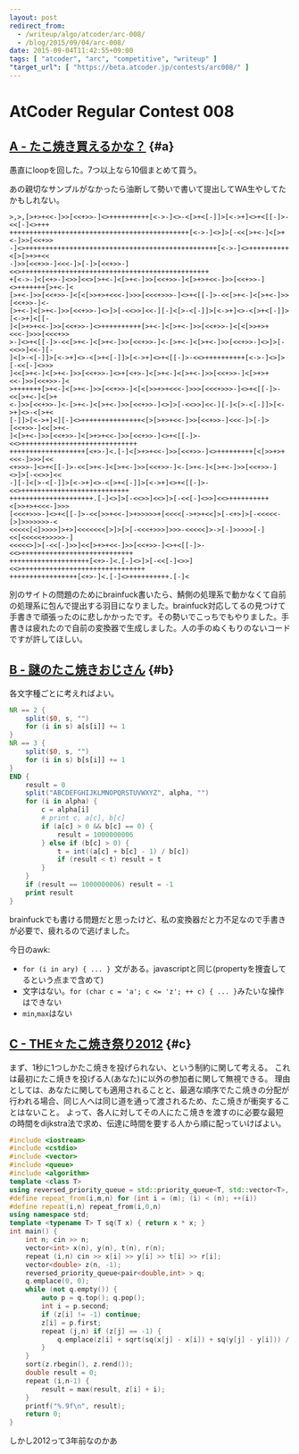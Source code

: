 ```yaml
---
layout: post
redirect_from:
  - /writeup/algo/atcoder/arc-008/
  - /blog/2015/09/04/arc-008/
date: 2015-09-04T11:42:55+09:00
tags: [ "atcoder", "arc", "competitive", "writeup" ]
"target_url": [ "https://beta.atcoder.jp/contests/arc008/" ]
---
```


# AtCoder Regular Contest 008

<!-- more -->

## [A - たこ焼き買えるかな？](https://beta.atcoder.jp/contests/arc008/tasks/arc008_1) {#a}

愚直にloopを回した。7つ以上なら10個まとめて買う。

あの親切なサンプルがなかったら油断して勢いで書いて提出してWA生やしてたかもしれない。

``` plain
>,>,[>+>+<<-]>>[<<+>>-]<>++++++++++[<->-]<>-<[>+<[-]]>[<->+]<>+<[[-]>-<<[-]<>+++
+++++++++++++++++++++++++++++++++++++++++++++[<->-]<>]>[-<<[>+<-]<[>+<-]>>[<<+>>
-]<>++++++++++++++++++++++++++++++++++++++++++++++++[<->-]<>++++++++++<[>[>+>+<<
-]>>[<<+>>-]<<<-]>[-]>[<<+>>-]<<>+++++++++++++++++++++++++++++++++++++++++++++++
+[<->-]<[<+>-]<>>]<<>[>+<-]<[>+<-]>>[<<+>>-]<[>+>+<<-]>>[<<+>>-]<>+++++++[>+<-]<
[>+<-]>>[<<+>>-]<[<[>>+>+<<<-]>>>[<<<+>>>-]<>+<[[-]>-<<[>+<-]<[>+<-]>>[<<+>>-]<-
[>+<-]<[>+<-]>>[<<+>>-]<>]>[-<<>>]<<-][-]<[>-<[-]]>[<->+]<>-<[>+<[-]]>[<->+]<[[-
]<[>+>+<<-]>>[<<+>>-]<>++++++++++[>+<-]<[>+<-]>>[<<+>>-]<[<[>>+>+<<<-]>>>[<<<+>>
>-]<>+<[[-]>-<<[>+<-]<[>+<-]>>[<<+>>-]<-[>+<-]<[>+<-]>>[<<+>>-]<>]>[-<<>>]<<-][-
]<[>-<[-]]>[<->+]<>-<[>+<[-]]>[<->+]<>+<[[-]>-<<>++++++++++[<->-]<>]>[-<<[-]<>>>
]<<[>+<-]<[>+<-]>>[<<+>>-]<>+[<+>-]<[>+<-]<[>+<-]>>[<<+>>-]<[>+>+<<-]>>[<<+>>-]<
>+++++++[>+<-]<[>+<-]>>[<<+>>-]<[<[>>+>+<<<-]>>>[<<<+>>>-]<>+<[[-]>-<<[>+<-]<[>+
<-]>>[<<+>>-]<-[>+<-]<[>+<-]>>[<<+>>-]<>]>[-<<>>]<<-][-]<[>-<[-]]>[<->+]<>-<[>+<
[-]]>[<->+]<][-]<>+++++++++++++++<[>[>+>+<<-]>>[<<+>>-]<<<-]>[-]>[<<+>>-]<<[>+<-
]<[>+<-]>>[<<+>>-]<[>+>+<<-]>>[<<+>>-]<>+<[[-]>-<<>+++++++++++++++++++++++++++++
+++++++++++++++++++[<+>-]<.[-]<[>+>+<<-]>>[<<+>>-]<>+++++++++[<[>>+>+<<<-]>>>[<<
<+>>>-]<>+<[[-]>-<<[>+<-]<[>+<-]>>[<<+>>-]<-[>+<-]<[>+<-]>>[<<+>>-]<>]>[-<<>>]<<
-][-]<[>-<[-]]>[<->+]<>-<[>+<[-]]>[<->+]<>+<[[-]>-<<>+++++++++++++++++++++++++++
+++++++++++++++++++++.[-]<>]>[-<<>>]<<>]>[-<<[-]<>>]<<>++++++++++<[>>+>+<<<-]>>>
[<<<+>>>-]<>+<[[-]>-<<[>>+<<-]>+>>>>>+[<<<<[->+>+<<]>[-<+>]>[-<<<<<-[>]>>>>>>>-<
<<<<<[<]>>>>]>+>]<<<<<<<[>]>[>[-<<<+>>>]>>>-<<<<<]>->[-]>>>>>[-]<<[<<<<<+>>>>>-]
<<<<<>]>[-<<[-]>>]<<[>+>+<<-]>>[<<+>>-]<>+<[[-]>-<<>++++++++++++++++++++++++++++
++++++++++++++++++++[<+>-]<.[-]<>]>[-<<[-]<>>]<<>+++++++++++++++++++++++++++++++
+++++++++++++++++[<+>-]<.[-]<>++++++++++.[-]<
```

別のサイトの問題のためにbrainfuck書いたら、鯖側の処理系で動かなくて自前の処理系に包んで提出する羽目になりました。brainfuck対応してるの見つけて手書きで頑張ったのに悲しかかったです。その勢いでこっちでもやりました。手書きは疲れたので自前の変換器で生成しました。人の手のぬくもりのないコードですが許してほしい。

## [B - 謎のたこ焼きおじさん](https://beta.atcoder.jp/contests/arc008/tasks/arc008_2) {#b}

各文字種ごとに考えればよい。

``` awk
NR == 2 {
    split($0, s, "")
    for (i in s) a[s[i]] += 1
}
NR == 3 {
    split($0, s, "")
    for (i in s) b[s[i]] += 1
}
END {
    result = 0
    split("ABCDEFGHIJKLMNOPQRSTUVWXYZ", alpha, "")
    for (i in alpha) {
        c = alpha[i]
        # print c, a[c], b[c]
        if (a[c] > 0 && b[c] == 0) {
            result = 1000000006
        } else if (b[c] > 0) {
            t = int((a[c] + b[c] - 1) / b[c])
            if (result < t) result = t
        }
    }
    if (result == 1000000006) result = -1
    print result
}
```

brainfuckでも書ける問題だと思ったけど、私の変換器だと力不足なので手書きが必要で、疲れるので逃げました。

今日のawk:

-   `for (i in ary) { ... } `文がある。javascriptと同じ(propertyを捜査してるという点まで含めて)
-   文字はない。`for (char c = 'a'; c <= 'z'; ++ c) { ... }`みたいな操作はできない
-   `min`,`max`はない

## [C - THE☆たこ焼き祭り2012](https://beta.atcoder.jp/contests/arc008/tasks/arc008_3) {#c}

まず、1秒に1つしかたこ焼きを投げられない、という制約に関して考える。
これは最初にたこ焼きを投げる人(あなた)に以外の参加者に関して無視できる。
理由としては、あなたに関しても適用されることと、最適な順序でたこ焼きの分配が行われる場合、同じ人へは同じ道を通って渡されるため、たこ焼きが衝突することはないこと。
よって、各人に対してその人にたこ焼きを渡すのに必要な最短の時間をdijkstra法で求め、伝達に時間を要する人から順に配っていけばよい。

``` c++
#include <iostream>
#include <cstdio>
#include <vector>
#include <queue>
#include <algorithm>
template <class T>
using reversed_priority_queue = std::priority_queue<T, std::vector<T>, std::greater<T> >;
#define repeat_from(i,m,n) for (int i = (m); (i) < (n); ++(i))
#define repeat(i,n) repeat_from(i,0,n)
using namespace std;
template <typename T> T sq(T x) { return x * x; }
int main() {
    int n; cin >> n;
    vector<int> x(n), y(n), t(n), r(n);
    repeat (i,n) cin >> x[i] >> y[i] >> t[i] >> r[i];
    vector<double> z(n, -1);
    reversed_priority_queue<pair<double,int> > q;
    q.emplace(0, 0);
    while (not q.empty()) {
        auto p = q.top(); q.pop();
        int i = p.second;
        if (z[i] != -1) continue;
        z[i] = p.first;
        repeat (j,n) if (z[j] == -1) {
            q.emplace(z[i] + sqrt(sq(x[j] - x[i]) + sq(y[j] - y[i])) /(double) min(t[i], r[j]), j);
        }
    }
    sort(z.rbegin(), z.rend());
    double result = 0;
    repeat (i,n-1) {
        result = max(result, z[i] + i);
    }
    printf("%.9f\n", result);
    return 0;
}
```

しかし2012って3年前なのかあ
